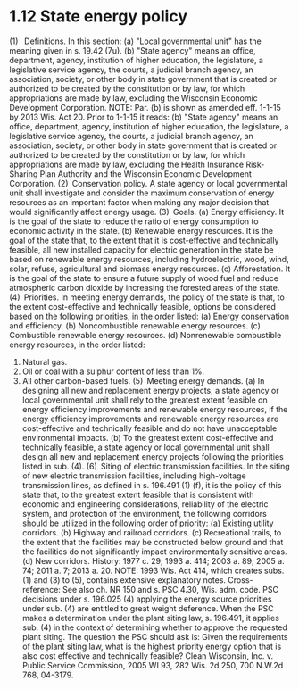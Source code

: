 1.12 State energy policy
========================

(1)  Definitions. In this section:
(a) "Local governmental unit" has the meaning given in s. 19.42 (7u).
(b) "State agency" means an office, department, agency, institution of higher education, the legislature, a legislative service agency, the courts, a judicial branch agency, an association, society, or other body in state government that is created or authorized to be created by the constitution or by law, for which appropriations are made by law, excluding the Wisconsin Economic Development Corporation.
NOTE: Par. (b) is shown as amended eff. 1-1-15 by 2013 Wis. Act 20. Prior to 1-1-15 it reads:
(b) "State agency" means an office, department, agency, institution of higher education, the legislature, a legislative service agency, the courts, a judicial branch agency, an association, society, or other body in state government that is created or authorized to be created by the constitution or by law, for which appropriations are made by law, excluding the Health Insurance Risk-Sharing Plan Authority and the Wisconsin Economic Development Corporation.
(2) Conservation policy. A state agency or local governmental unit shall investigate and consider the maximum conservation of energy resources as an important factor when making any major decision that would significantly affect energy usage.
(3) Goals.
(a) Energy efficiency. It is the goal of the state to reduce the ratio of energy consumption to economic activity in the state.
(b) Renewable energy resources. It is the goal of the state that, to the extent that it is cost-effective and technically feasible, all new installed capacity for electric generation in the state be based on renewable energy resources, including hydroelectric, wood, wind, solar, refuse, agricultural and biomass energy resources.
(c) Afforestation. It is the goal of the state to ensure a future supply of wood fuel and reduce atmospheric carbon dioxide by increasing the forested areas of the state.
(4) Priorities. In meeting energy demands, the policy of the state is that, to the extent cost-effective and technically feasible, options be considered based on the following priorities, in the order listed:
(a) Energy conservation and efficiency.
(b) Noncombustible renewable energy resources.
(c) Combustible renewable energy resources.
(d) Nonrenewable combustible energy resources, in the order listed:
1. Natural gas.
2. Oil or coal with a sulphur content of less than 1%.
3. All other carbon-based fuels.
(5) Meeting energy demands.
(a) In designing all new and replacement energy projects, a state agency or local governmental unit shall rely to the greatest extent feasible on energy efficiency improvements and renewable energy resources, if the energy efficiency improvements and renewable energy resources are cost-effective and technically feasible and do not have unacceptable environmental impacts.
(b) To the greatest extent cost-effective and technically feasible, a state agency or local governmental unit shall design all new and replacement energy projects following the priorities listed in sub. (4).
(6) Siting of electric transmission facilities. In the siting of new electric transmission facilities, including high-voltage transmission lines, as defined in s. 196.491 (1) (f), it is the policy of this state that, to the greatest extent feasible that is consistent with economic and engineering considerations, reliability of the electric system, and protection of the environment, the following corridors should be utilized in the following order of priority:
(a) Existing utility corridors.
(b) Highway and railroad corridors.
(c) Recreational trails, to the extent that the facilities may be constructed below ground and that the facilities do not significantly impact environmentally sensitive areas.
(d) New corridors.
History: 1977 c. 29; 1993 a. 414; 2003 a. 89; 2005 a. 74; 2011 a. 7; 2013 a. 20.
NOTE: 1993 Wis. Act 414, which creates subs. (1) and (3) to (5), contains extensive explanatory notes.
Cross-reference: See also ch. NR 150 and s. PSC 4.30, Wis. adm. code.
PSC decisions under s. 196.025 (4) applying the energy source priorities under sub. (4) are entitled to great weight deference. When the PSC makes a determination under the plant siting law, s. 196.491, it applies sub. (4) in the context of determining whether to approve the requested plant siting. The question the PSC should ask is: Given the requirements of the plant siting law, what is the highest priority energy option that is also cost effective and technically feasible? Clean Wisconsin, Inc. v. Public Service Commission, 2005 WI 93, 282 Wis. 2d 250, 700 N.W.2d 768, 04-3179.
